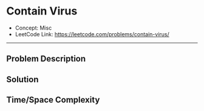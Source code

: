 # Contain Virus

- Concept: Misc
- LeetCode Link: https://leetcode.com/problems/contain-virus/

---

## Problem Description

## Solution

## Time/Space Complexity

